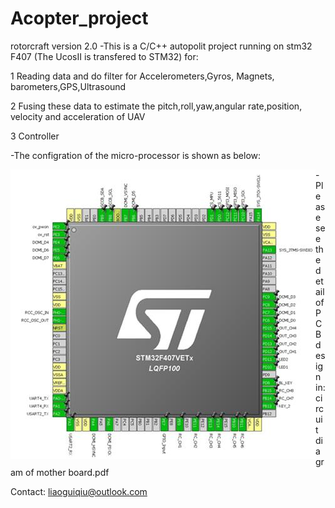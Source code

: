 # Acopter_project

rotorcraft version 2.0
-This is a C/C++ autopolit project running on stm32 F407 (The UcosII is transfered to STM32) for:

1 Reading data and do filter for Accelerometers,Gyros, Magnets, barometers,GPS,Ultrasound

2 Fusing these data to estimate the pitch,roll,yaw,angular rate,position, velocity and acceleration of UAV

3 Controller

-The configration of the micro-processor is shown as below:

<p align="center">
    <img align="left" src= "https://github.com/liaoguiqiu/Acopter_project/blob/master/config%20of%20stm32.jpg" >
</p>


-Please see the detail of PCB design in:
circuit diagram of mother board.pdf

Contact: liaoguiqiu@outlook.com
